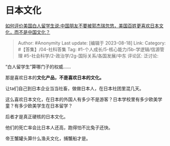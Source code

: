# 日本文化
[如何评价美国白人留学生说:中国朋友不要被郭杰瑞忽悠，美国百姓更喜欢日本文化，而不是中国文化？](https://www.zhihu.com/question/617541092/answer/3172076627)

> Author: #Anonymity
> Last update: [编辑于 2023-08-18]
> Link:
> Category: #【答集】/04-社科答集
> Tag: #1-个人成长/5-核心能力/5b-学逻辑/信源管理 #5-社会科学/2-政治学/2g-国际关系/各国发展/中东
> 评论区:
> 泛讨论:

“白人留学生”算哪门子的权威……

那是喜欢日本的**文化产品，**不是喜欢**日本的文化。**

让ta们自己到日本企业当当社畜，做做日本人，在日本社团里混几天。

这么喜欢日本文化，在日本的外国人有多少不是游客？日本学校里有多少欧美学童？有多少欧美学生在日本留学？

后者才是真正硬核的日本文化。

他们的死亡率会比日本人还高，跑得怕不比兔子还快。

帝王蟹罐头算什么渔夫文化，捕蟹船才是。
